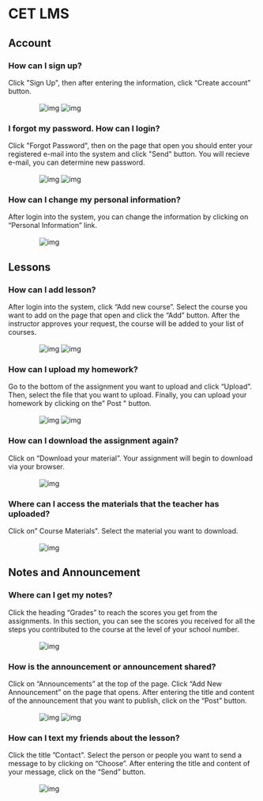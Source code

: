# CET LMS

## Account
### How can I sign up?
Click "Sign Up", then after entering the information, click “Create account” button.
<span style="display: block;margin-left: auto;margin-right: auto; width: 75%;" >
<br>
![img](./public/Lms-1.png)
![img](./public/LMS-2.png)
</span>
### I forgot my password. How can I login?
Click "Forgot Password", then on the page that open you should enter your registered e-mail into the system and click "Send" button. You will recieve e-mail, you can determine new password.
<span style="display: block;margin-left: auto;margin-right: auto; width: 75%;" >
<br>
![img](./public/Lms-3.png)
![img](./public/LMS-4.png)
</span>

### How can I change my personal information?
After login into the system, you can change the information by clicking on “Personal Information” link.
<span style="display: block;margin-left: auto;margin-right: auto; width: 75%;" >
<br>
![img](./public/Lms-9.png)
</span>

## Lessons
### How can I add lesson?
After login into the system, click “Add new course”. Select the course you want to add on the page that open and click the “Add” button. After the instructor approves your request, the course will be added to your list of courses.
<span style="display: block;margin-left: auto;margin-right: auto; width: 75%;" >
<br>
![img](./public/Lms*5.png)
![img](./public/LMS-6.png)
</span>

### How can I upload my homework?
Go to the bottom of the assignment you want to upload and click “Upload”. Then, select the file that you want to upload. Finally, you can upload your homework by clicking on the” Post " button.
<span style="display: block;margin-left: auto;margin-right: auto; width: 75%;" >
<br>
![img](./public/Lms-10.png)
![img](./public/Lms-11.png)
</span>

### How can I download the assignment again?
Click on “Download your material”. Your assignment will begin to download via your browser.
<span style="display: block;margin-left: auto;margin-right: auto; width: 75%;" >
<br>
![img](./public/Lms-12.png)
</span>

### Where can I access the materials that the teacher has uploaded?
Click on” Course Materials". Select the material you want to download.
<span style="display: block;margin-left: auto;margin-right: auto; width: 75%;" >
<br>
![img](./public/Lms-13.png)
</span>

## Notes and Announcement
### Where can I get my notes?
Click the heading “Grades” to reach the scores you get from the assignments. In this section, you can see the scores you received for all the steps you contributed to the course at the level of your school number.
<span style="display: block;margin-left: auto;margin-right: auto; width: 75%;" >
<br>
![img](./public/Lms-14.png)
</span>

### How is the announcement or announcement shared?
Click on “Announcements” at the top of the page. Click “Add New Announcement” on the page that opens. After entering the title and content of the announcement that you want to publish, click on the “Post” button.
<span style="display: block;margin-left: auto;margin-right: auto; width: 75%;" >
<br>
![img](./public/Lms-7.png)
![img](./public/LMS-8.png)
</span>

### How can I text my friends about the lesson?
Click the title ”Contact". Select the person or people you want to send a message to by clicking on “Choose”. After entering the title and content of your message, click on the “Send” button.
<span style="display: block;margin-left: auto;margin-right: auto; width: 75%;" >
<br>
![img](./public/Lms-15.png)
</span>
